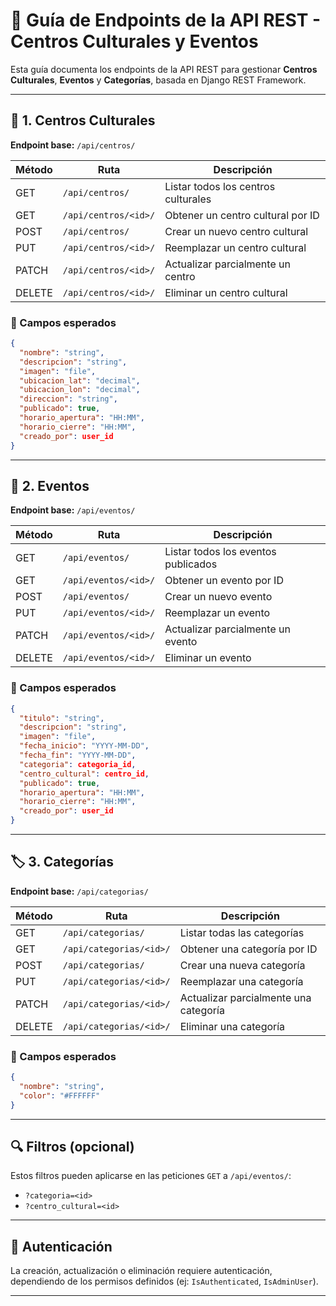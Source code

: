 # 📘 Guía de Endpoints de la API REST - Centros Culturales y Eventos

Esta guía documenta los endpoints de la API REST para gestionar **Centros Culturales**, **Eventos** y **Categorías**, basada en Django REST Framework.

---

## 📍 1. Centros Culturales

**Endpoint base:** `/api/centros/`

| Método  | Ruta                       | Descripción                             |
|---------|----------------------------|-----------------------------------------|
| GET     | `/api/centros/`           | Listar todos los centros culturales     |
| GET     | `/api/centros/<id>/`      | Obtener un centro cultural por ID       |
| POST    | `/api/centros/`           | Crear un nuevo centro cultural          |
| PUT     | `/api/centros/<id>/`      | Reemplazar un centro cultural           |
| PATCH   | `/api/centros/<id>/`      | Actualizar parcialmente un centro       |
| DELETE  | `/api/centros/<id>/`      | Eliminar un centro cultural             |

### 📝 Campos esperados
```json
{
  "nombre": "string",
  "descripcion": "string",
  "imagen": "file",
  "ubicacion_lat": "decimal",
  "ubicacion_lon": "decimal",
  "direccion": "string",
  "publicado": true,
  "horario_apertura": "HH:MM",
  "horario_cierre": "HH:MM",
  "creado_por": user_id
}
```

---

## 📅 2. Eventos

**Endpoint base:** `/api/eventos/`

| Método  | Ruta                        | Descripción                             |
|---------|-----------------------------|-----------------------------------------|
| GET     | `/api/eventos/`            | Listar todos los eventos publicados     |
| GET     | `/api/eventos/<id>/`       | Obtener un evento por ID                |
| POST    | `/api/eventos/`            | Crear un nuevo evento                   |
| PUT     | `/api/eventos/<id>/`       | Reemplazar un evento                    |
| PATCH   | `/api/eventos/<id>/`       | Actualizar parcialmente un evento       |
| DELETE  | `/api/eventos/<id>/`       | Eliminar un evento                      |

### 📝 Campos esperados
```json
{
  "titulo": "string",
  "descripcion": "string",
  "imagen": "file",
  "fecha_inicio": "YYYY-MM-DD",
  "fecha_fin": "YYYY-MM-DD",
  "categoria": categoria_id,
  "centro_cultural": centro_id,
  "publicado": true,
  "horario_apertura": "HH:MM",
  "horario_cierre": "HH:MM",
  "creado_por": user_id
}
```

---

## 🏷️ 3. Categorías

**Endpoint base:** `/api/categorias/`

| Método  | Ruta                         | Descripción                             |
|---------|------------------------------|-----------------------------------------|
| GET     | `/api/categorias/`          | Listar todas las categorías             |
| GET     | `/api/categorias/<id>/`     | Obtener una categoría por ID            |
| POST    | `/api/categorias/`          | Crear una nueva categoría               |
| PUT     | `/api/categorias/<id>/`     | Reemplazar una categoría                |
| PATCH   | `/api/categorias/<id>/`     | Actualizar parcialmente una categoría   |
| DELETE  | `/api/categorias/<id>/`     | Eliminar una categoría                  |

### 📝 Campos esperados
```json
{
  "nombre": "string",
  "color": "#FFFFFF"
}
```

---

## 🔍 Filtros (opcional)

Estos filtros pueden aplicarse en las peticiones `GET` a `/api/eventos/`:

- `?categoria=<id>`
- `?centro_cultural=<id>`

---

## 🔐 Autenticación

La creación, actualización o eliminación requiere autenticación, dependiendo de los permisos definidos (ej: `IsAuthenticated`, `IsAdminUser`).

---
